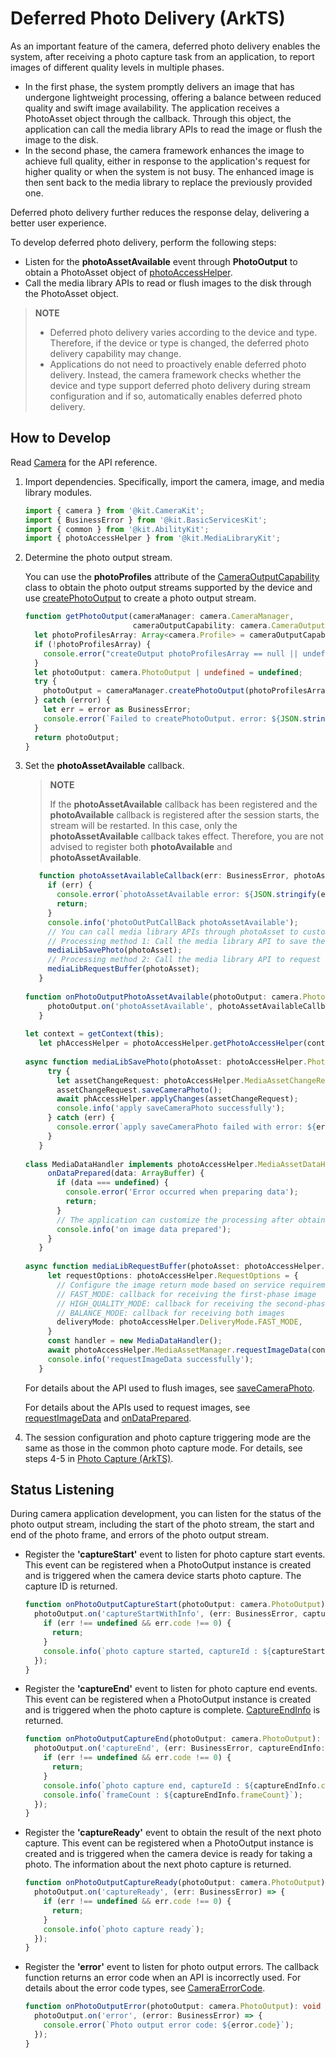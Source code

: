# Deferred Photo Delivery (ArkTS)

As an important feature of the camera, deferred photo delivery enables the system, after receiving a photo capture task from an application, to report images of different quality levels in multiple phases.
- In the first phase, the system promptly delivers an image that has undergone lightweight processing, offering a balance between reduced quality and swift image availability. The application receives a PhotoAsset object through the callback. Through this object, the application can call the media library APIs to read the image or flush the image to the disk.
- In the second phase, the camera framework enhances the image to achieve full quality, either in response to the application's request for higher quality or when the system is not busy. The enhanced image is then sent back to the media library to replace the previously provided one.

Deferred photo delivery further reduces the response delay, delivering a better user experience.

To develop deferred photo delivery, perform the following steps:

- Listen for the **photoAssetAvailable** event through **PhotoOutput** to obtain a PhotoAsset object of [photoAccessHelper](../../reference/apis-media-library-kit/js-apis-photoAccessHelper.md).
- Call the media library APIs to read or flush images to the disk through the PhotoAsset object.

> **NOTE**
> 
> - Deferred photo delivery varies according to the device and type. Therefore, if the device or type is changed, the deferred photo delivery capability may change.
> - Applications do not need to proactively enable deferred photo delivery. Instead, the camera framework checks whether the device and type support deferred photo delivery during stream configuration and if so, automatically enables deferred photo delivery.

## How to Develop

Read [Camera](../../reference/apis-camera-kit/js-apis-camera.md) for the API reference.

1. Import dependencies. Specifically, import the camera, image, and media library modules.

   ```ts
   import { camera } from '@kit.CameraKit';
   import { BusinessError } from '@kit.BasicServicesKit';
   import { common } from '@kit.AbilityKit';
   import { photoAccessHelper } from '@kit.MediaLibraryKit';
   ```

2. Determine the photo output stream.

   You can use the **photoProfiles** attribute of the [CameraOutputCapability](../../reference/apis-camera-kit/js-apis-camera.md#cameraoutputcapability) class to obtain the photo output streams supported by the device and use [createPhotoOutput](../../reference/apis-camera-kit/js-apis-camera.md#createphotooutput11) to create a photo output stream.

   ```ts
   function getPhotoOutput(cameraManager: camera.CameraManager, 
                           cameraOutputCapability: camera.CameraOutputCapability): camera.PhotoOutput | undefined {
     let photoProfilesArray: Array<camera.Profile> = cameraOutputCapability.photoProfiles;
     if (!photoProfilesArray) {
       console.error("createOutput photoProfilesArray == null || undefined");
     }
     let photoOutput: camera.PhotoOutput | undefined = undefined;
     try {
       photoOutput = cameraManager.createPhotoOutput(photoProfilesArray[0]);
     } catch (error) {
       let err = error as BusinessError;
       console.error(`Failed to createPhotoOutput. error: ${JSON.stringify(err)}`);
     }
     return photoOutput;
   }
   ```

3. Set the **photoAssetAvailable** callback.

   > **NOTE**
   > 
   > If the **photoAssetAvailable** callback has been registered and the **photoAvailable** callback is registered after the session starts, the stream will be restarted. In this case, only the **photoAssetAvailable** callback takes effect. Therefore, you are not advised to register both **photoAvailable** and **photoAssetAvailable**.
   
   ```ts
      function photoAssetAvailableCallback(err: BusinessError, photoAsset: photoAccessHelper.PhotoAsset): void {
        if (err) {
          console.error(`photoAssetAvailable error: ${JSON.stringify(err)}.`);
          return;
        }
        console.info('photoOutPutCallBack photoAssetAvailable');
        // You can call media library APIs through photoAsset to customize image processing.
        // Processing method 1: Call the media library API to save the image in the first phase. After the image in the second phase is ready, the media library proactively replaces the image flushed.
        mediaLibSavePhoto(photoAsset);
        // Processing method 2: Call the media library API to request an image and register the buffer callback to receive the first-phase or second-phase image.
        mediaLibRequestBuffer(photoAsset);
      }
      
   function onPhotoOutputPhotoAssetAvailable(photoOutput: camera.PhotoOutput): void {
        photoOutput.on('photoAssetAvailable', photoAssetAvailableCallback);
      }
      
   let context = getContext(this);
      let phAccessHelper = photoAccessHelper.getPhotoAccessHelper(context);
      
   async function mediaLibSavePhoto(photoAsset: photoAccessHelper.PhotoAsset): Promise<void> {
        try {
          let assetChangeRequest: photoAccessHelper.MediaAssetChangeRequest = new photoAccessHelper.MediaAssetChangeRequest(photoAsset);
          assetChangeRequest.saveCameraPhoto();
          await phAccessHelper.applyChanges(assetChangeRequest);
          console.info('apply saveCameraPhoto successfully');
        } catch (err) {
          console.error(`apply saveCameraPhoto failed with error: ${err.code}, ${err.message}`);
        }
      }
      
   class MediaDataHandler implements photoAccessHelper.MediaAssetDataHandler<ArrayBuffer> {
        onDataPrepared(data: ArrayBuffer) {
          if (data === undefined) {
            console.error('Error occurred when preparing data');
            return;
          }
          // The application can customize the processing after obtaining the image buffer.
          console.info('on image data prepared');
        }
      }
      
   async function mediaLibRequestBuffer(photoAsset: photoAccessHelper.PhotoAsset) {
        let requestOptions: photoAccessHelper.RequestOptions = {
          // Configure the image return mode based on service requirements.
          // FAST_MODE: callback for receiving the first-phase image
          // HIGH_QUALITY_MODE: callback for receiving the second-phase image
          // BALANCE_MODE: callback for receiving both images
          deliveryMode: photoAccessHelper.DeliveryMode.FAST_MODE,
        }
        const handler = new MediaDataHandler();
        await photoAccessHelper.MediaAssetManager.requestImageData(context, photoAsset, requestOptions, handler);
        console.info('requestImageData successfully');
      }
   ```
   
   For details about the API used to flush images, see [saveCameraPhoto](../../reference/apis-media-library-kit/js-apis-photoAccessHelper.md#savecameraphoto12).
   
   For details about the APIs used to request images, see [requestImageData](../../reference/apis-media-library-kit/js-apis-photoAccessHelper.md#requestimagedata11) and [onDataPrepared](../../reference/apis-media-library-kit/js-apis-photoAccessHelper.md#ondataprepared11).
   
4. The session configuration and photo capture triggering mode are the same as those in the common photo capture mode. For details, see steps 4-5 in [Photo Capture (ArkTS)](camera-shooting.md).

## Status Listening

During camera application development, you can listen for the status of the photo output stream, including the start of the photo stream, the start and end of the photo frame, and errors of the photo output stream.

- Register the **'captureStart'** event to listen for photo capture start events. This event can be registered when a PhotoOutput instance is created and is triggered when the camera device starts photo capture. The capture ID is returned.

  ```ts
  function onPhotoOutputCaptureStart(photoOutput: camera.PhotoOutput): void {
    photoOutput.on('captureStartWithInfo', (err: BusinessError, captureStartInfo: camera.CaptureStartInfo) => {
      if (err !== undefined && err.code !== 0) {
        return;
      }
      console.info(`photo capture started, captureId : ${captureStartInfo.captureId}`);
    });
  }
  ```

- Register the **'captureEnd'** event to listen for photo capture end events. This event can be registered when a PhotoOutput instance is created and is triggered when the photo capture is complete. [CaptureEndInfo](../../reference/apis-camera-kit/js-apis-camera.md#captureendinfo) is returned.

  ```ts
  function onPhotoOutputCaptureEnd(photoOutput: camera.PhotoOutput): void {
    photoOutput.on('captureEnd', (err: BusinessError, captureEndInfo: camera.CaptureEndInfo) => {
      if (err !== undefined && err.code !== 0) {
        return;
      }
      console.info(`photo capture end, captureId : ${captureEndInfo.captureId}`);
      console.info(`frameCount : ${captureEndInfo.frameCount}`);
    });
  }
  ```

- Register the **'captureReady'** event to obtain the result of the next photo capture. This event can be registered when a PhotoOutput instance is created and is triggered when the camera device is ready for taking a photo. The information about the next photo capture is returned.

  ```ts
  function onPhotoOutputCaptureReady(photoOutput: camera.PhotoOutput): void {
    photoOutput.on('captureReady', (err: BusinessError) => {
      if (err !== undefined && err.code !== 0) {
        return;
      }
      console.info(`photo capture ready`);
    });
  }
  ```

- Register the **'error'** event to listen for photo output errors. The callback function returns an error code when an API is incorrectly used. For details about the error code types, see [CameraErrorCode](../../reference/apis-camera-kit/js-apis-camera.md#cameraerrorcode).

  ```ts
  function onPhotoOutputError(photoOutput: camera.PhotoOutput): void {
    photoOutput.on('error', (error: BusinessError) => {
      console.error(`Photo output error code: ${error.code}`);
    });
  }
  ```
